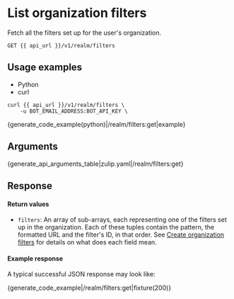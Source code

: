 # List organization filters

Fetch all the filters set up for the user's organization.

`GET {{ api_url }}/v1/realm/filters`

## Usage examples

<div class="code-section" markdown="1">
<ul class="nav">
<li data-language="python">Python</li>
<li data-language="curl">curl</li>
</ul>
<div class="blocks">

<div data-language="curl" markdown="1">

```
curl {{ api_url }}/v1/realm/filters \
    -u BOT_EMAIL_ADDRESS:BOT_API_KEY \
```

</div>

<div data-language="python" markdown="1">

{generate_code_example(python)|/realm/filters:get|example}

</div>

</div>

</div>

## Arguments

{generate_api_arguments_table|zulip.yaml|/realm/filters:get}

## Response

#### Return values

* `filters`: An array of sub-arrays, each representing one of the filters set
  up in the organization. Each of these tuples contain the pattern, the
  formatted URL and the filter's ID, in that order. See [Create organization
  filters](/api/create-org-filters#create-organization-filters) for details on
  what does each field mean.

#### Example response

A typical successful JSON response may look like:

{generate_code_example|/realm/filters:get|fixture(200)}
